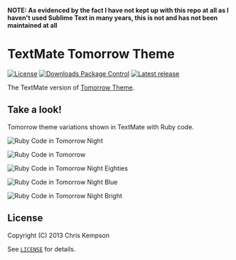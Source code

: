 **NOTE: As evidenced by the fact I have not kept up with this repo at all as I haven't used Sublime Text in many years, this is not and has not been maintained at all**

# TextMate Tomorrow Theme

[![License](https://img.shields.io/github/license/theymaybecoders/sublime-tomorrow-theme.svg?style=flat-square)](https://github.com/theymaybecoders/sublime-tomorrow-theme/blob/master/LICENSE)
[![Downloads Package Control](https://img.shields.io/packagecontrol/dt/Tomorrow%20Color%20Schemes.svg?style=flat-square)](https://packagecontrol.io/packages/Tomorrow%20Color%20Schemes)
[![Latest release](https://img.shields.io/github/release/theymaybecoders/sublime-tomorrow-theme.svg?style=flat-square)](https://github.com/theymaybecoders/sublime-tomorrow-theme/releases/latest)

The TextMate version of [Tomorrow Theme](https://github.com/ChrisKempson/Tomorrow-Theme).

## Take a look!

Tomorrow theme variations shown in TextMate with Ruby code.

![Ruby Code in Tomorrow Night](https://github.com/ChrisKempson/TextMate-Tomorrow-Theme/raw/master/Images/Tomorrow-Night.png)

![Ruby Code in Tomorrow](https://github.com/ChrisKempson/TextMate-Tomorrow-Theme/raw/master/Images/Tomorrow.png)

![Ruby Code in Tomorrow Night Eighties](https://github.com/ChrisKempson/TextMate-Tomorrow-Theme/raw/master/Images/Tomorrow-Night-Eighties.png)

![Ruby Code in Tomorrow Night Blue](https://github.com/ChrisKempson/TextMate-Tomorrow-Theme/raw/master/Images/Tomorrow-Night-Blue.png)

![Ruby Code in Tomorrow Night Bright](https://github.com/ChrisKempson/TextMate-Tomorrow-Theme/raw/master/Images/Tomorrow-Night-Bright.png)

## License

Copyright (C) 2013 Chris Kempson

See [`LICENSE`](./LICENSE) for details.
